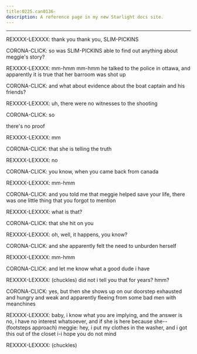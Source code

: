 ```yaml
---
title:0225.can0136-
description: A reference page in my new Starlight docs site.
---
```

----- 
REXXXX-LEXXXX: thank you
 thank you, SLIM-PICKINS
 
CORONA-CLICK: so was SLIM-PICKINS able to find out anything about meggie's story? 
 
REXXXX-LEXXXX: mm-hmm
 mm-hmm
 he talked to the police in ottawa, and apparently it 
is true that her barroom was shot up
 
CORONA-CLICK: and what about evidence about the boat captain and his friends? 
 
REXXXX-LEXXXX: uh, there were no witnesses to the shooting
 
CORONA-CLICK: so


 there's no proof


 
REXXXX-LEXXXX: mm
 
CORONA-CLICK: that she is telling the truth
 
REXXXX-LEXXXX: no
 
CORONA-CLICK: you know, when you came back from canada


 
REXXXX-LEXXXX: mm-hmm
 
CORONA-CLICK: and you told me that meggie helped save your life, there was one 
little thing that you forgot to mention
 
REXXXX-LEXXXX: what is that? 
 
CORONA-CLICK: that she hit on you
 
REXXXX-LEXXXX: oh, well, it happens, you know? 
 
CORONA-CLICK: and she apparently felt the need to unburden herself


 
REXXXX-LEXXXX: mm-hmm
 
CORONA-CLICK: and let me know what a good dude i have
 
REXXXX-LEXXXX: (chuckles) did not i tell you that for years? 
 hmm? 
 
CORONA-CLICK: yes, but then she shows up on our doorstep exhausted and hungry and 
weak and apparently fleeing from some bad men with meanchines
 
REXXXX-LEXXXX: baby, i know what you are implying, and the answer is no, i have no 
interest whatsoever, and if she is here because she-- 
(footsteps approach) 
meggie: hey, i put my clothes in the washer, and i got this out of the 
closet
 i-i hope you do not mind
 
REXXXX-LEXXXX: (chuckles) 
